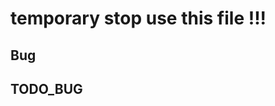 # temporary stop use this file !!!

Bug
---
<!--- Q: user@120.service is failed?-->
  <!--A: grep ":120" /etc/group;  and uninstall manjaro-gdm-tweak.-->

<!--- S: gitlab mirror to github failed?-->
  <!--A: because delete github's email, need reagin add email.(TODO)-->


<!--- Q: in nvim, this dock appear templately?-->
  <!--A: reason is this dock settings, and use new dash to dock, so need to set some settings for dash to dock, like hidden 事件-->

<!--- vscode snippets can't preview?-->
<!--- just clikt it use your mouse-->

<!--- Q: install folke's dot config, have dashboard always, even uninstall it?-->
  <!--A: rm -rf ~/.local/share/nvim/-->
<!--- mooc's video can't watch,-->
<!--- just restart your computer-->

<!---  treesitter has a vim highlight error?-->
<!---  need use :Tsupdate-->

<!---   in newwork, unconnect all link and to add subscript-->
<!---   for lua moudle , this parser not find this moudle, may be is this directory's problem-->
<!---   for markdonw preview vim, window click focus in gnome-tweak, window settings, to setup click-focus-->
<!---  disable 息屏 to resolve this black screen in some time-->
<!---  when use a bug branch, note delete it , because is's some configct for your-->
  <!--current file in sometimes-->

TODO_BUG
---
<!--- [ ] in xynu.wifi, terminal is doesn't work-->
<!--- [ ] in gitee , use ssh , permission is denied?-->
<!--- github atcion: this node_modules can't update (hash) learn github action gram-->
<!--- learn vue dir , how to add cname(in public like?)-->
<!--- learn yarn add -D diff global?-->
<!--2.  how to use nvchad in docker nvim on home-->
<!--- in chinese, enter v fast input mode, and input ctrl space, it will enter vim's tmp file?-->
<!--- tmux can't show ranger picture-->
<!--- LUA_PATH : what't this ? why just a char?-->
<!--- in custom domain, this vuepress is not have css style-->
<!--- vuepress: this base for site, what-->
